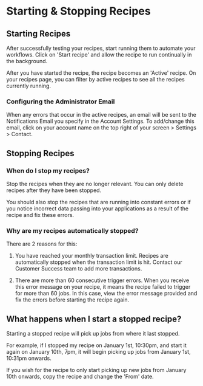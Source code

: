 # Starting & Stopping Recipes

## Starting Recipes

After successfully testing your recipes, start running them to automate your workflows. Click on 'Start recipe' and allow the recipe to run continually in the background. 

After you have started the recipe, the recipe becomes an 'Active' recipe. On your recipes page, you can filter by active recipes to see all the recipes currently running.

### Configuring the Administrator Email
When any errors that occur in the active recipes, an email will be sent to the Notifications Email you specify in the Account Settings. To add/change this email, click on your account name on the top right of your screen > Settings > Contact. 

## Stopping Recipes

### When do I stop my recipes?
Stop the recipes when they are no longer relevant. You can only delete recipes after they have been stopped. 

You should also stop the recipes that are running into constant errors or if you notice incorrect data passing into your applications as a result of the recipe and fix these errors.

### Why are my recipes automatically stopped?
There are 2 reasons for this: 

  1. You have reached your monthly transaction limit. Recipes are automatically stopped when the transaction limit is hit. Contact our Customer Success team to add more transactions.
  
  2. There are more than 60 consecutive trigger errors. When you receive this error message on your recipe, it means the recipe failed to trigger for more than 60 jobs. In this case, view the error message provided and fix the errors before starting the recipe again.
  
## What happens when I start a stopped recipe?
Starting a stopped recipe will pick up jobs from where it last stopped. 

For example, if I stopped my recipe on January 1st, 10:30pm, and start it again on January 10th, 7pm, it will begin picking up jobs from January 1st, 10:31pm onwards. 

If you wish for the recipe to only start picking up new jobs from January 10th onwards, copy the recipe and change the 'From' date. 
